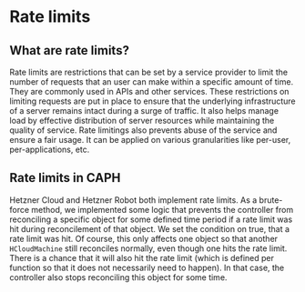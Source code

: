 # Rate limits

## What are rate limits?

Rate limits are restrictions that can be set by a service provider to limit the number of requests that an user can make within a specific amount of time. They are commonly used in APIs and other services. These restrictions on limiting requests are put in place to ensure that the underlying infrastructure of a server remains intact during a surge of traffic. It also helps manage load by effective distribution of server resources while maintaining the quality of service. Rate limitings also prevents abuse of the service and ensure a fair usage. It can be applied on various granularities like per-user, per-applications, etc.

## Rate limits in CAPH

Hetzner Cloud and Hetzner Robot both implement rate limits. As a brute-force method, we implemented some logic that prevents the controller from reconciling a specific object for some defined time period if a rate limit was hit during reconcilement of that object. We set the condition on true, that a rate limit was hit. Of course, this only affects one object so that another `HCloudMachine` still reconciles normally, even though one hits the rate limit. There is a chance that it will also hit the rate limit (which is defined per function so that it does not necessarily need to happen). In that case, the controller also stops reconciling this object for some time.
